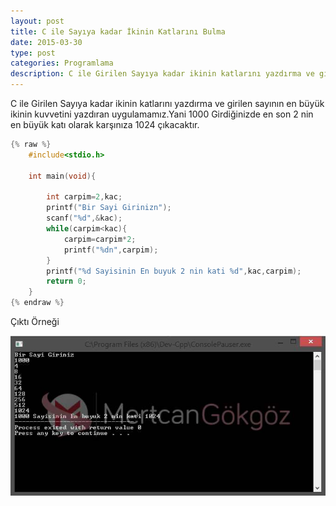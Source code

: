 ```yaml
---
layout: post
title: C ile Sayıya kadar İkinin Katlarını Bulma
date: 2015-03-30
type: post
categories: Programlama
description: C ile Girilen Sayıya kadar ikinin katlarını yazdırma ve girilen sayının en büyük ikinin kuvvetini yazdıran
---
```


C ile Girilen Sayıya kadar ikinin katlarını yazdırma ve girilen sayının en büyük ikinin kuvvetini yazdıran uygulamamız.Yani 1000 Girdiğinizde en son 2 nin en büyük katı olarak karşınıza 1024 çıkacaktır.

```c
{% raw %}
    #include<stdio.h>

    int main(void){

    	int carpim=2,kac;
    	printf("Bir Sayi Girinizn");
    	scanf("%d",&kac);
    	while(carpim<kac){
    		carpim=carpim*2;
    		printf("%dn",carpim);
    	}
    	printf("%d Sayisinin En buyuk 2 nin kati %d",kac,carpim);
    	return 0;
    }
{% endraw %}
```

Çıktı Örneği

![cilegirilensayininicindekiciftibulma](/assets/cilegirilensayininicindekiciftibulma.jpg)
